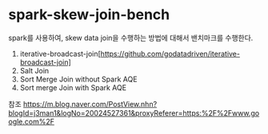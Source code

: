 # spark-skew-join-bench

spark를 사용하여, skew data join을 수행하는 방법에 대해서 밴치마크를 수행한다.
1. iterative-broadcast-join[https://github.com/godatadriven/iterative-broadcast-join]
2. Salt Join
3. Sort Merge Join without Spark AQE
4. Sort merge Join with Spark AQE



참조
https://m.blog.naver.com/PostView.nhn?blogId=j3man1&logNo=20024527361&proxyReferer=https:%2F%2Fwww.google.com%2F
